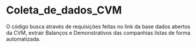 # Coleta_de_dados_CVM
O código busca através de requisições feitas no link da base dados abertos da CVM, extrair Balanços e Demonstrativos das companhias listas de forma automatizada.
